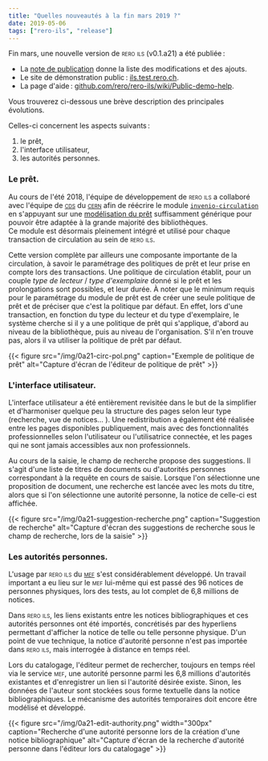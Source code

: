 ```yaml
---
title: "Quelles nouveautés à la fin mars 2019 ?"
date: 2019-05-06
tags: ["rero-ils", "release"]
---
```


Fin mars, une nouvelle version de <span style="font-variant: small-caps;">rero ils</span> (v0.1.a21) a été publiée :

- La [note de publication](https://github.com/rero/rero-ils/releases/tag/v0.1.0a21) donne la liste des modifications et des ajouts.
- Le site de démonstration public : [ils.test.rero.ch](https://ils.test.rero.ch).
- La page d'aide : [github.com/rero/rero-ils/wiki/Public-demo-help](https://github.com/rero/rero-ils/wiki/Public-demo-help).

Vous trouverez ci-dessous une brève description des principales évolutions.

<!--more-->

Celles-ci concernent les aspects suivants :

1. le prêt,
1. l'interface utilisateur,
1. les autorités personnes.

### Le prêt.

Au cours de l'été 2018, l'équipe de développement de <span style="font-variant: small-caps;">rero ils</span> a collaboré avec l'équipe de [<span style="font-variant: small-caps">cds</span>](http://cds.cern.ch) du [<span style="font-variant: small-caps">cern</span>](https://home.cern) afin de réécrire le module [`invenio-circulation`](https://github.com/inveniosoftware/invenio-circulation) en s'appuyant sur une [modélisation du prêt](https://github.com/rero/rero-ils/blob/master/doc/circulation_statechart/circulation_item_statechart.pdf) suffisamment générique pour pouvoir être adaptée à la grande majorité des bibliothèques.   
Ce module est désormais pleinement intégré et utilisé pour chaque transaction de circulation au sein de <span style="font-variant: small-caps;">rero ils</span>.

Cette version complète par ailleurs une composante importante de la circulation, à savoir le paramétrage des politiques de prêt et leur prise en compte lors des transactions. Une politique de circulation établit, pour un couple *type de lecteur* / *type d'exemplaire* donné si le prêt et les prolongations sont possibles, et leur durée. À noter que le minimum requis pour le paramétrage du module de prêt est de créer une seule politique de prêt et de préciser que c'est la politique par défaut. En effet, lors d'une transaction, en fonction du type du lecteur et du type d'exemplaire, le système cherche si il y a une politique de prêt qui s'applique, d'abord au niveau de la bibliothèque, puis au niveau de l'organisation. S'il n'en trouve pas, alors il va utiliser la politique de prêt par défaut.

{{< figure src="/img/0a21-circ-pol.png" caption="Exemple de politique de prêt" alt="Capture d'écran de l'éditeur de politique de prêt" >}}

### L'interface utilisateur.

L'interface utilisateur a été entièrement revisitée dans le but de la simplifier et d'harmoniser quelque peu la structure des pages selon leur type (recherche, vue de notices… ). Une redistribution a également été réalisée entre les pages disponibles publiquement, mais avec des fonctionnalités professionnelles selon l'utilisateur ou l'utilisatrice connectée, et les pages qui ne sont jamais accessibles aux non professionnels.

Au cours de la  saisie, le champ de recherche propose des suggestions. Il s'agit d'une liste de titres de documents ou d'autorités personnes correspondant à la requête en cours de saisie. Lorsque l'on sélectionne une proposition de document, une recherche est lancée avec les mots du titre, alors que si l'on sélectionne une autorité personne, la notice de celle-ci est affichée.

{{< figure src="/img/0a21-suggestion-recherche.png" caption="Suggestion de recherche" alt="Capture d'écran des suggestions de recherche sous le champ de recherche, lors de la saisie" >}}

### Les autorités personnes.

L'usage par <span style="font-variant: small-caps;">rero ils</span> du [<span style="font-variant: small-caps;">mef</span>](https://mef.test.rero.ch) s'est considérablement développé. Un travail important a eu lieu sur le <span style="font-variant: small-caps;">mef</span> lui-même qui est passé des 96 notices de personnes physiques, lors des tests, au lot complet de 6,8 millions de notices.

Dans <span style="font-variant: small-caps;">rero ils</span>, les liens existants entre les notices bibliographiques et ces autorités personnes ont été importés, concrétisés par des hyperliens permettant d'afficher la notice de telle ou telle personne physique. D'un point de vue technique, la notice d'autorité personne n'est pas importée dans <span style="font-variant: small-caps;">rero ils</span>, mais interrogée à distance en temps réel.

Lors du catalogage, l'éditeur permet de rechercher, toujours en temps réel via le service <span style="font-variant: small-caps;">mef</span>, une autorité personne parmi les 6,8 millions d'autorités existantes et d'enregistrer un lien si l'autorité désirée existe. Sinon, les données de l'auteur sont stockées sous forme textuelle dans la notice bibliographiques. Le mécanisme des autorités temporaires doit encore être modélisé et développé.

{{< figure src="/img/0a21-edit-authority.png" width="300px" caption="Recherche d'une autorité personne lors de la création d'une notice bibliographique" alt="Capture d'écran de la recherche d'autorité personne dans l'éditeur lors du catalogage" >}}
